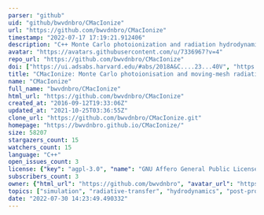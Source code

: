 ```yaml
---
parser: "github"
uid: "github/bwvdnbro/CMacIonize"
url: "https://github.com/bwvdnbro/CMacIonize"
timestamp: "2022-07-17 17:19:21.912406"
description: "C++ Monte Carlo photoionization and radiation hydrodynamics code."
avatar: "https://avatars.githubusercontent.com/u/7336967?v=4"
repo_url: "https://github.com/bwvdnbro/CMacIonize"
doi: ["https://ui.adsabs.harvard.edu/#abs/2018A&C....23...40V", "https://ui.adsabs.harvard.edu/abs/2018ascl.soft02003V/abstract"]
title: "CMacIonize: Monte Carlo photoionisation and moving-mesh radiation hydrodynamics"
name: "CMacIonize"
full_name: "bwvdnbro/CMacIonize"
html_url: "https://github.com/bwvdnbro/CMacIonize"
created_at: "2016-09-12T19:33:06Z"
updated_at: "2021-10-25T03:36:55Z"
clone_url: "https://github.com/bwvdnbro/CMacIonize.git"
homepage: "https://bwvdnbro.github.io/CMacIonize/"
size: 58207
stargazers_count: 15
watchers_count: 15
language: "C++"
open_issues_count: 3
license: {"key": "agpl-3.0", "name": "GNU Affero General Public License v3.0", "spdx_id": "AGPL-3.0", "url": "https://api.github.com/licenses/agpl-3.0", "node_id": "MDc6TGljZW5zZTE="}
subscribers_count: 3
owner: {"html_url": "https://github.com/bwvdnbro", "avatar_url": "https://avatars.githubusercontent.com/u/7336967?v=4", "login": "bwvdnbro", "type": "User"}
topics: ["simulation", "radiative-transfer", "hydrodynamics", "post-processing"]
date: "2022-07-30 14:23:49.490332"
---
```

